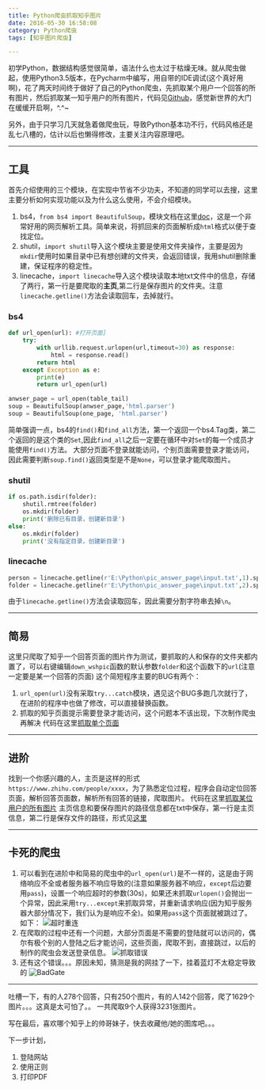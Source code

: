 ```yaml
---
title: Python爬虫抓取知乎图片
date: 2016-05-30 16:58:08
category: Python爬虫
tags: [知乎图片爬虫]

---
```


初学Python，数据结构感觉很简单，语法什么也太过于枯燥无味。就从爬虫做起，使用Python3.5版本，在Pycharm中编写，用自带的IDE调试(这个真好用啊)，花了两天时间终于做好了自己的Python爬虫，先抓取某个用户一个回答的所有图片，然后抓取某一知乎用户的所有图片，代码见[Github](https://github.com/applefishsky009/PythonReptile)，感觉新世界的大门在缓缓开启啊，^.^~

另外，由于只学习几天就急着做爬虫玩，导致Python基本功不行，代码风格还是乱七八槽的，估计以后也懒得修改，主要关注内容原理吧。

---

## 工具

首先介绍使用的三个模块，在实现中节省不少功夫，不知道的同学可以去搜，这里主要分析如何实现功能以及为什么这么使用，不会介绍模块。
1. bs4，`from bs4 import BeautifulSoup`，模块文档在这里[doc](https://www.crummy.com/software/BeautifulSoup/bs4/doc/)，这是一个非常好用的网页解析工具。简单来说，将抓回来的页面解析成`html`格式以便于查找定位。
2. shutil，`import shutil`导入这个模块主要是使用文件夹操作，主要是因为`mkdir`使用时如果目录中已有想创建的文件夹，会返回错误，我用shutil删除重建，保证程序的稳定性。
3. linecache，`import linecache`导入这个模块读取本地txt文件中的信息，存储了两行，第一行是要爬取的**主页**,第二行是保存图片的文件夹。注意`linecache.getline()`方法会读取回车，去掉就行。

### bs4
```python
def url_open(url): #打开页面]
    try:
        with urllib.request.urlopen(url,timeout=30) as response:
            html = response.read()
        return html
    except Exception as e:
        print(e)
        return url_open(url)

anwser_page = url_open(table_tail)
soup = BeautifulSoup(anwser_page,'html.parser')
soup = BeautifulSoup(one_page, 'html.parser')
```
简单强调一点，bs4的`find()`和`find_all`方法，第一个返回一个bs4.Tag类，第二个返回的是这个类的`Set`,因此`find_all`之后一定要在循环中对`Set`的每一个成员才能使用`find()`方法。
大部分页面不登录就能访问，个别页面需要登录才能访问，因此需要判断`soup.find()`返回类型是不是`None`，可以登录才能爬取图片。

### shutil
```python
if os.path.isdir(folder):
	shutil.rmtree(folder)
	os.mkdir(folder)
	print('删除已有目录，创建新目录')
else:
	os.mkdir(folder)
	print('没有指定目录，创建新目录')
```

### linecache
```python
person = linecache.getline(r'E:\Python\pic_answer_page\input.txt',1).split('\n')[0]
folder = linecache.getline(r'E:\Python\pic_answer_page\input.txt',2).split('\n')[0]
```
由于`linecache.getline()`方法会读取回车，因此需要分割字符串去掉`\n`。

---

## 简易

这里只爬取了知乎一个回答页面的图片作为测试，要抓取的人和保存的文件夹都内置了，可以右键编辑`down_wshpic`函数的默认参数`folder`和这个函数下的`url`(注意一定要是某一个回答的页面)
这个简短程序主要的BUG有两个：
1. `url_open(url)`没有采取`try...catch`模块，遇见这个BUG多跑几次就行了，在进阶的程序中也做了修改，可以直接替换函数。
2. 抓取的知乎页面提示需要登录才能访问，这个问题本不该出现，下次制作爬虫再解决
代码在这里[抓取单个页面](https://github.com/applefishsky009/PythonReptile/blob/master/pic_page/pic_page.py)

---

## 进阶

找到一个你感兴趣的人，主页是这样的形式`https://www.zhihu.com/people/xxxx`，为了熟悉定位过程，程序会自动定位回答页面，解析回答页面数，解析所有回答的链接，爬取图片。
代码在这里[抓取某位用户的所有图片](https://github.com/applefishsky009/PythonReptile/blob/master/pic_people/pic_people.py)
主页信息和要保存图片的路径信息都在txt中保存，第一行是主页信息，第二行是保存文件的路径，形式见[这里](https://github.com/applefishsky009/PythonReptile/blob/master/pic_people/input.txt)

---

## 卡死的爬虫

1. 可以看到在进阶中和简易的爬虫中的`url_open(url)`是不一样的，这是由于网络响应不全或者服务器不响应导致的(注意如果服务器不响应，`except`后边要用`pass`)，设置一个响应超时的参数(30s)，如果还未抓取`urlopen()`会抛出一个异常，因此采用`try...except`来抓取异常，并重新请求响应(因为知乎服务器大部分情况下，我们认为是响应不全)。如果用`pass`这个页面就被跳过了。如下：
![超时重连](http://i.imgur.com/tKh1O4Z.png)
2. 在爬取的过程中还有一个问题，大部分页面是不需要的登陆就可以访问的，偶尔有极个别的人登陆之后才能访问，这些页面，爬取不到，直接跳过，以后的制作的爬虫会发送登录信息。
![抓取错误](http://i.imgur.com/3eNTvO5.png)
3. 还有这个错误。。。原因未知，猜测是我的网挂了一下，挂着蓝灯不太稳定导致的
![BadGate](http://i.imgur.com/LTGQx7W.png)
---

吐槽一下，有的人278个回答，只有250个图片，有的人142个回答，爬了1629个图片。。。这真是太可怕了。。
一共爬取9个人获得3231张图片。

写在最后，喜欢哪个知乎上的帅哥妹子，快去收藏他/她的图库吧。。。

下一步计划，
1. 登陆网站
2. 使用正则
3. 打印PDF
